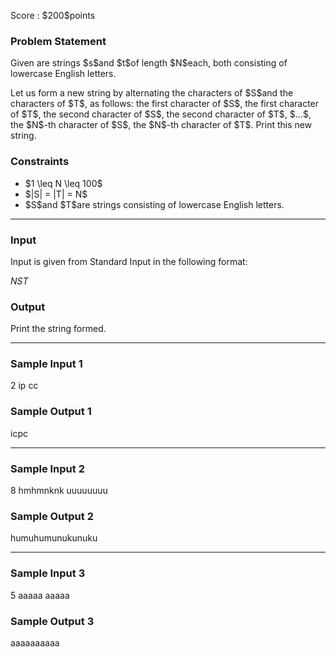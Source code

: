 
<div>

<span>

<span>

<p>
Score : $200$points
</p>

<div>

<section>

### **Problem Statement**

<p>
Given are strings $s$and $t$of length $N$each, both consisting of lowercase English letters.
</p>

<p>
Let us form a new string by alternating the characters of $S$and the characters of $T$, as follows: the first character of $S$, the first character of $T$, the second character of $S$, the second character of $T$, $...$, the $N$-th character of $S$, the $N$-th character of $T$. Print this new string.
</p>

</section>

</div>

<div>

<section>

### **Constraints**

<ul>

<li>
$1 \leq N \leq 100$
</li>

<li>
$|S| = |T| = N$
</li>

<li>
$S$and $T$are strings consisting of lowercase English letters.
</li>

</ul>

</section>

</div>

---

<div>

<div>

<section>

### **Input**

<p>
Input is given from Standard Input in the following format:
</p>

<div>

$N$$S$$T$
</div>

</section>

</div>

<div>

<section>

### **Output**

<p>
Print the string formed.
</p>

</section>

</div>

</div>

---

<div>

<section>

### **Sample Input 1**

<div>

2
ip cc

</div>

</section>

</div>

<div>

<section>

### **Sample Output 1**

<div>

icpc

</div>

</section>

</div>

---

<div>

<section>

### **Sample Input 2**

<div>

8
hmhmnknk uuuuuuuu

</div>

</section>

</div>

<div>

<section>

### **Sample Output 2**

<div>

humuhumunukunuku

</div>

</section>

</div>

---

<div>

<section>

### **Sample Input 3**

<div>

5
aaaaa aaaaa

</div>

</section>

</div>

<div>

<section>

### **Sample Output 3**

<div>

aaaaaaaaaa

</div>

</section>

</div>

</span>

</span>

</div>
